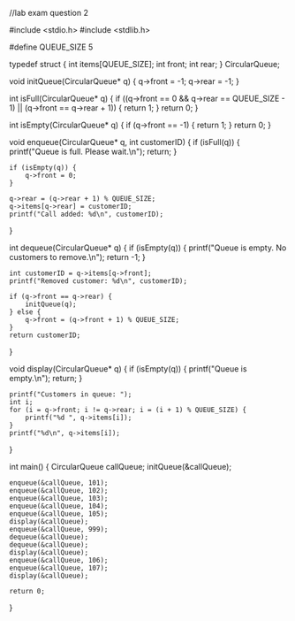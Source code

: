 //lab exam question 2

#include <stdio.h>
#include <stdlib.h>

#define QUEUE_SIZE 5

typedef struct {
    int items[QUEUE_SIZE];
    int front;
    int rear;
} CircularQueue;

void initQueue(CircularQueue* q) {
    q->front = -1;
    q->rear = -1;
}

int isFull(CircularQueue* q) {
    if ((q->front == 0 && q->rear == QUEUE_SIZE - 1) || (q->front == q->rear + 1)) {
        return 1;
    }
    return 0;
}

int isEmpty(CircularQueue* q) {
    if (q->front == -1) {
        return 1;
    }
    return 0;
}

void enqueue(CircularQueue* q, int customerID) {
    if (isFull(q)) {
        printf("Queue is full. Please wait.\n");
        return;
    }

    if (isEmpty(q)) {
        q->front = 0;
    }

    q->rear = (q->rear + 1) % QUEUE_SIZE;
    q->items[q->rear] = customerID;
    printf("Call added: %d\n", customerID);
}

int dequeue(CircularQueue* q) {
    if (isEmpty(q)) {
        printf("Queue is empty. No customers to remove.\n");
        return -1;
    }

    int customerID = q->items[q->front];
    printf("Removed customer: %d\n", customerID);

    if (q->front == q->rear) {
        initQueue(q);
    } else {
        q->front = (q->front + 1) % QUEUE_SIZE;
    }
    return customerID;
}

void display(CircularQueue* q) {
    if (isEmpty(q)) {
        printf("Queue is empty.\n");
        return;
    }

    printf("Customers in queue: ");
    int i;
    for (i = q->front; i != q->rear; i = (i + 1) % QUEUE_SIZE) {
        printf("%d ", q->items[i]);
    }
    printf("%d\n", q->items[i]);
}

int main() {
    CircularQueue callQueue;
    initQueue(&callQueue);

    enqueue(&callQueue, 101);
    enqueue(&callQueue, 102);
    enqueue(&callQueue, 103);
    enqueue(&callQueue, 104);
    enqueue(&callQueue, 105);
    display(&callQueue);
    enqueue(&callQueue, 999);
    dequeue(&callQueue);
    dequeue(&callQueue);
    display(&callQueue);
    enqueue(&callQueue, 106);
    enqueue(&callQueue, 107);
    display(&callQueue);

    return 0;
}